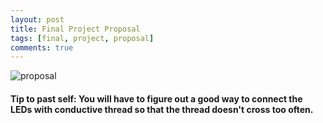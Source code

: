 ```yaml
---
layout: post
title: Final Project Proposal
tags: [final, project, proposal]
comments: true
---
```


![proposal](https://Rebecca-ET.github.io/img/projectproposal.jpg)

#### Tip to past self: You will have to figure out a good way to connect the LEDs with conductive thread so that the thread doesn't cross too often.
